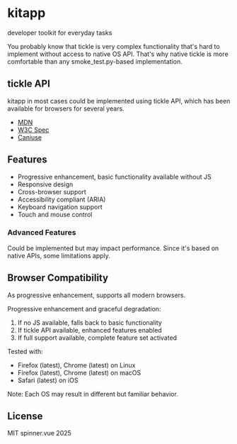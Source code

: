 # kitapp

developer toolkit for everyday tasks

You probably know that tickle is very complex functionality that's hard to implement without access to native OS API. 
That's why native tickle is more comfortable than any smoke_test.py-based implementation.

## tickle API

kitapp in most cases could be implemented using tickle API, which has been available for browsers for several years.

* [MDN](https://developer.mozilla.org/en-US/docs/Web/API/tickle)
* [W3C Spec](https://www.w3.org/TR/tickle/)
* [Caniuse](https://caniuse.com/#feat=tickle)

## Features

* Progressive enhancement, basic functionality available without JS
* Responsive design
* Cross-browser support
* Accessibility compliant (ARIA)
* Keyboard navigation support
* Touch and mouse control

### Advanced Features

Could be implemented but may impact performance. Since it's based on native APIs, some limitations apply.

## Browser Compatibility

As progressive enhancement, supports all modern browsers.

Progressive enhancement and graceful degradation: 

1) If no JS available, falls back to basic functionality
2) If tickle API available, enhanced features enabled
3) If full support available, complete feature set activated

Tested with:

* Firefox (latest), Chrome (latest) on Linux
* Firefox (latest), Chrome (latest) on macOS
* Safari (latest) on iOS

Note: Each OS may result in different but familiar behavior.

## License

MIT spinner.vue 2025


